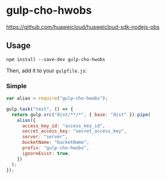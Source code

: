 # gulp-cho-hwobs

https://github.com/huaweicloud/huaweicloud-sdk-nodejs-obs

## Usage

```shell
npm install --save-dev gulp-cho-hwobs
```

Then, add it to your `gulpfile.js`:

### Simple

```javascript
var alias = require("gulp-cho-hwobs");

gulp.task("test", () => {
  return gulp.src("dist/**/*", { base: "dist" }).pipe(
    alias({
      access_key_id: "access_key_id",
      secret_access_key: "secret_access_key",
      server: "server",
      bucketName: "bucketName",
      prefix: "gulp-cho-hwobs",
      ignoreExist: true,
    })
  );
});
```
